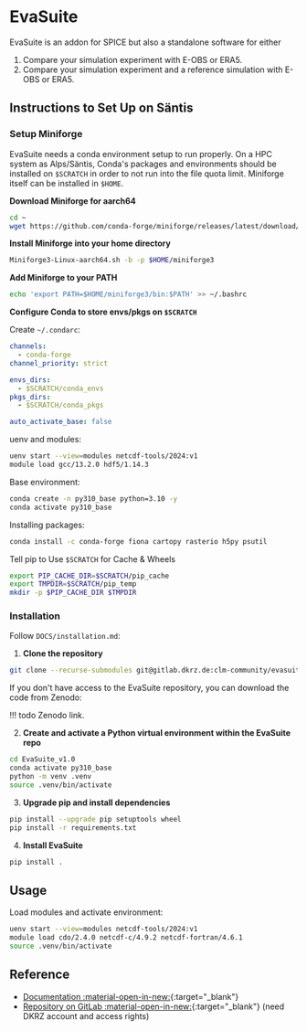 # EvaSuite

EvaSuite is an addon for SPICE but also a standalone software for either

1. Compare your simulation experiment with E-OBS or ERA5.
2. Compare your simulation experiment and a reference simulation with E-OBS or ERA5.

## Instructions to Set Up on Säntis

### Setup Miniforge

EvaSuite needs a conda environment setup to run properly. On a HPC system as Alps/Säntis,
Conda's packages and environments should be installed on `$SCRATCH` in order to not run into the file quota limit.
Miniforge itself can be installed in `$HOME`.

**Download Miniforge for aarch64**

```bash
cd ~
wget https://github.com/conda-forge/miniforge/releases/latest/download/Miniforge3-Linux-aarch64.sh
```

**Install Miniforge into your home directory**

```bash
Miniforge3-Linux-aarch64.sh -b -p $HOME/miniforge3
```

**Add Miniforge to your PATH**

```bash
echo 'export PATH=$HOME/miniforge3/bin:$PATH' >> ~/.bashrc
```

**Configure Conda to store envs/pkgs on `$SCRATCH`**

Create `~/.condarc`:

```yaml
channels:
  - conda-forge
channel_priority: strict

envs_dirs:
  - $SCRATCH/conda_envs
pkgs_dirs:
  - $SCRATCH/conda_pkgs

auto_activate_base: false
```

uenv and modules:

```bash
uenv start --view=modules netcdf-tools/2024:v1
module load gcc/13.2.0 hdf5/1.14.3
``` 

Base environment:

```bash
conda create -n py310_base python=3.10 -y
conda activate py310_base
```

Installing packages:

```bash
conda install -c conda-forge fiona cartopy rasterio h5py psutil
```

Tell pip to Use `$SCRATCH` for Cache & Wheels

```bash
export PIP_CACHE_DIR=$SCRATCH/pip_cache
export TMPDIR=$SCRATCH/pip_temp
mkdir -p $PIP_CACHE_DIR $TMPDIR
```

### Installation

Follow `DOCS/installation.md`:

1. **Clone the repository**
```bash
git clone --recurse-submodules git@gitlab.dkrz.de:clm-community/evasuite/HZG_Evaluation_Suite.git EvaSuite_v1.0
```

If you don't have access to the EvaSuite repository, you can download the code from Zenodo:

!!! todo
    Zenodo link.



2. **Create and activate a Python virtual environment within the EvaSuite repo**
```bash
cd EvaSuite_v1.0
conda activate py310_base
python -m venv .venv
source .venv/bin/activate
```

3. **Upgrade pip and install dependencies**
```bash
pip install --upgrade pip setuptools wheel
pip install -r requirements.txt
```

4. **Install EvaSuite**
```bash
pip install .
```


## Usage

Load modules and activate environment:
```bash
uenv start --view=modules netcdf-tools/2024:v1
module load cdo/2.4.0 netcdf-c/4.9.2 netcdf-fortran/4.6.1
source .venv/bin/activate
```

## Reference

- [Documentation :material-open-in-new:](https://hereon-coast.atlassian.net/wiki/spaces/SPICE/pages/983091/eva-Suite){:target="_blank"}
- [Repository on GitLab :material-open-in-new:](https://gitlab.dkrz.de/clm-community/evasuite/HZG_Evaluation_Suite){:target="_blank"} (need DKRZ account and access rights)